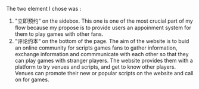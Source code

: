 The two element I chose was :
1. "立即预约“ on the sidebox. This one is one of the most crucial part of my flow because my propose is to provide users an appoinment system for them to play games with other fans.
2. ”评论约本“ on the bottom of the page. The aim of the website is to buid an online community for scripts games fans to gather information, exchange information and commmunicate with each other so that they can play games with stranger players. The website provides them with a platform to try venues and scripts, and get to know other players. Venues can promote their new or popular scripts on the website and call on for games.
